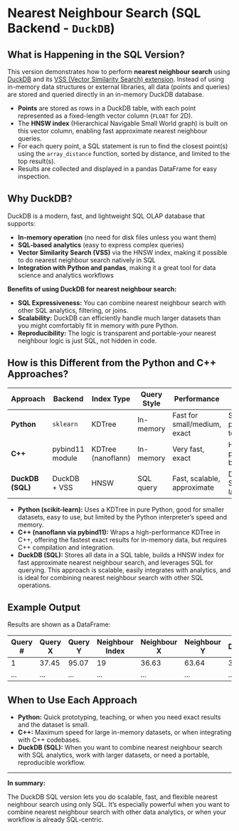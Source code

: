 # Nearest Neighbour Search (SQL Backend - `DuckDB`)

## What is Happening in the SQL Version?

This version demonstrates how to perform **nearest neighbour search** using [DuckDB](https://duckdb.org/) and its [VSS (Vector Similarity Search) extension](https://duckdb.org/docs/extensions/vss.html). Instead of using in-memory data structures or external libraries, all data (points and queries) are stored and queried directly in an in-memory DuckDB database.

- **Points** are stored as rows in a DuckDB table, with each point represented as a fixed-length vector column (`FLOAT` for 2D).
- The **HNSW index** (Hierarchical Navigable Small World graph) is built on this vector column, enabling fast approximate nearest neighbour queries.
- For each query point, a SQL statement is run to find the closest point(s) using the `array_distance` function, sorted by distance, and limited to the top result(s).
- Results are collected and displayed in a pandas DataFrame for easy inspection.

## Why DuckDB?

DuckDB is a modern, fast, and lightweight SQL OLAP database that supports:
- **In-memory operation** (no need for disk files unless you want them)
- **SQL-based analytics** (easy to express complex queries)
- **Vector Similarity Search (VSS)** via the HNSW index, making it possible to do nearest neighbour search natively in SQL
- **Integration with Python and pandas**, making it a great tool for data science and analytics workflows

**Benefits of using DuckDB for nearest neighbour search:**
- **SQL Expressiveness:** You can combine nearest neighbour search with other SQL analytics, filtering, or joins.
- **Scalability:** DuckDB can efficiently handle much larger datasets than you might comfortably fit in memory with pure Python.
- **Reproducibility:** The logic is transparent and portable-your nearest neighbour logic is just SQL, not hidden in code.

## How is this Different from the Python and C++ Approaches?

| Approach         | Backend         | Index Type   | Query Style | Performance         | Use Case                                   |
|------------------|----------------|--------------|-------------|---------------------|---------------------------------------------|
| **Python**       | `sklearn`      | KDTree       | In-memory   | Fast for small/medium, exact | Simple, prototyping, teaching         |
| **C++**          | pybind11 module| KDTree (nanoflann) | In-memory   | Very fast, exact    | High-performance, batch/production          |
| **DuckDB (SQL)** | DuckDB + VSS   | HNSW         | SQL query   | Fast, scalable, approximate | Data analytics, SQL workflows, large data   |

- **Python (scikit-learn):** Uses a KDTree in pure Python, good for smaller datasets, easy to use, but limited by the Python interpreter’s speed and memory.
- **C++ (nanoflann via pybind11):** Wraps a high-performance KDTree in C++, offering the fastest exact results for in-memory data, but requires C++ compilation and integration.
- **DuckDB (SQL):** Stores all data in a SQL table, builds a HNSW index for fast approximate nearest neighbour search, and leverages SQL for querying. This approach is scalable, easily integrates with analytics, and is ideal for combining nearest neighbour search with other SQL operations.

## Example Output

Results are shown as a DataFrame:

| Query # | Query X | Query Y | Neighbour Index | Neighbour X | Neighbour Y | Distance |
|---------|---------|---------|-----------------|-------------|-------------|----------|
| 1       | 37.45   | 95.07   | 19              | 36.63       | 63.64       | 31.45    |
| ...     | ...     | ...     | ...             | ...         | ...         | ...      |

## When to Use Each Approach

- **Python:** Quick prototyping, teaching, or when you need exact results and the dataset is small.
- **C++:** Maximum speed for large in-memory datasets, or when integrating with C++ codebases.
- **DuckDB (SQL):** When you want to combine nearest neighbour search with SQL analytics, work with larger datasets, or need a portable, reproducible workflow.

---

**In summary:**  

The DuckDB SQL version lets you do scalable, fast, and flexible nearest neighbour search using only SQL. It’s especially powerful when you want to combine nearest neighbour search with other data analytics, or when your workflow is already SQL-centric.
